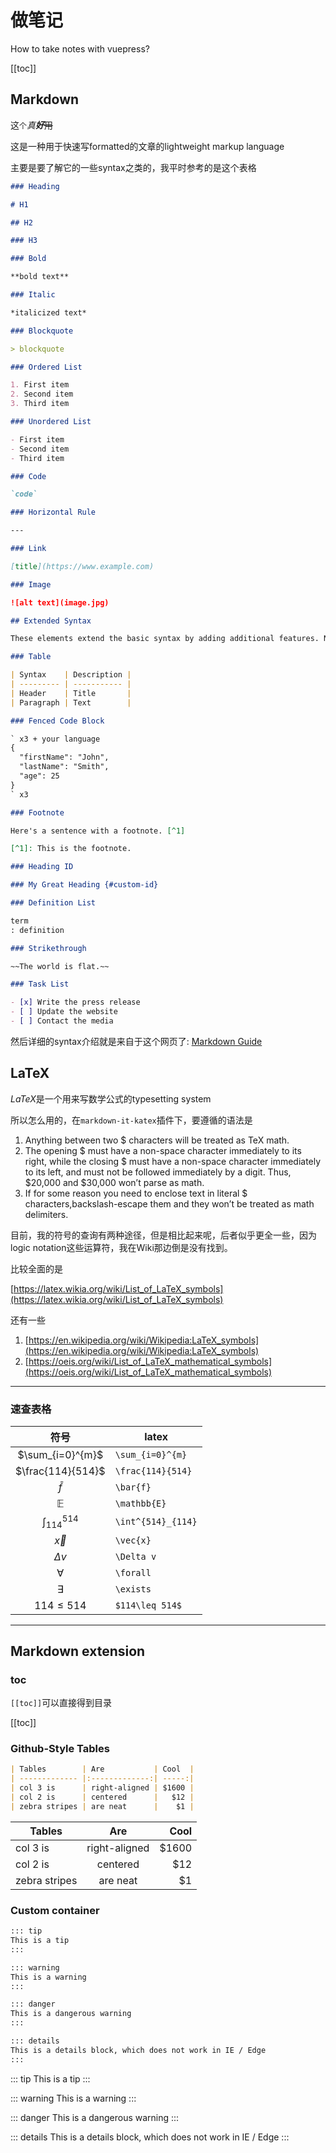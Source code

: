 # 做笔记

How to take notes with vuepress?

[[toc]]

## Markdown

这`个`*真**好***~~用~~

这是一种用于快速写formatted的文章的lightweight markup language

主要是要了解它的一些syntax之类的，我平时参考的是这个表格

```markdown
### Heading

# H1

## H2

### H3

### Bold

**bold text**

### Italic

*italicized text*

### Blockquote

> blockquote

### Ordered List

1. First item
2. Second item
3. Third item

### Unordered List

- First item
- Second item
- Third item

### Code

`code`

### Horizontal Rule

---

### Link

[title](https://www.example.com)

### Image

![alt text](image.jpg)

## Extended Syntax

These elements extend the basic syntax by adding additional features. Not all Markdown applications support these elements.

### Table

| Syntax    | Description |
| --------- | ----------- |
| Header    | Title       |
| Paragraph | Text        |

### Fenced Code Block

` x3 + your language
{
  "firstName": "John",
  "lastName": "Smith",
  "age": 25
}
` x3

### Footnote

Here's a sentence with a footnote. [^1]

[^1]: This is the footnote.

### Heading ID

### My Great Heading {#custom-id}

### Definition List

term
: definition

### Strikethrough

~~The world is flat.~~

### Task List

- [x] Write the press release
- [ ] Update the website
- [ ] Contact the media
```

然后详细的syntax介绍就是来自于这个网页了: [Markdown Guide](https://www.markdownguide.org/)

## LaTeX

$LaTeX$是一个用来写数学公式的typesetting system

所以怎么用的，在`markdown-it-katex`插件下，要遵循的语法是

1. Anything between two $ characters will be treated as TeX math.
2. The opening $ must have a non-space character immediately to its right, while the closing $ must have a non-space character immediately to its left, and must not be followed immediately by a digit. Thus, $20,000 and $30,000 won’t parse as math.
3. If for some reason you need to enclose text in literal $ characters,backslash-escape them and they won’t be treated as math delimiters.

目前，我的符号的查询有两种途径，但是相比起来呢，后者似乎更全一些，因为logic notation这些运算符，我在Wiki那边倒是没有找到。

比较全面的是

[https://latex.wikia.org/wiki/List_of_LaTeX_symbols](https://latex.wikia.org/wiki/List_of_LaTeX_symbols)

还有一些

1. [https://en.wikipedia.org/wiki/Wikipedia:LaTeX_symbols](https://en.wikipedia.org/wiki/Wikipedia:LaTeX_symbols)
2. [https://oeis.org/wiki/List_of_LaTeX_mathematical_symbols](https://oeis.org/wiki/List_of_LaTeX_mathematical_symbols)

---

### 速查表格

|符号|latex
|:-:|-
|$\sum_{i=0}^{m}$|`\sum_{i=0}^{m}`
|$\frac{114}{514}$|`\frac{114}{514}`
|$\bar{f}$|`\bar{f}`
|$\mathbb{E}$|`\mathbb{E}`
|$\int^{514}_{114}$|`\int^{514}_{114}`
|$\vec{x}$|`\vec{x}`
|$\Delta v$|`\Delta v`
|$\forall$|`\forall`
|$\exists$|`\exists`
|$114\leq 514$|`$114\leq 514$`

---

## Markdown extension

### toc

`[[toc]]`可以直接得到目录

[[toc]]

### Github-Style Tables

```markdown
| Tables        | Are           | Cool  |
| ------------- |:-------------:| -----:|
| col 3 is      | right-aligned | $1600 |
| col 2 is      | centered      |   $12 |
| zebra stripes | are neat      |    $1 |
```

| Tables        | Are           | Cool  |
| ------------- |:-------------:| -----:|
| col 3 is      | right-aligned | $1600 |
| col 2 is      | centered      |   $12 |
| zebra stripes | are neat      |    $1 |

### Custom container

```markdown
::: tip
This is a tip
:::

::: warning
This is a warning
:::

::: danger
This is a dangerous warning
:::

::: details
This is a details block, which does not work in IE / Edge
:::
```

::: tip
This is a tip
:::

::: warning
This is a warning
:::

::: danger
This is a dangerous warning
:::

::: details
This is a details block, which does not work in IE / Edge
:::
